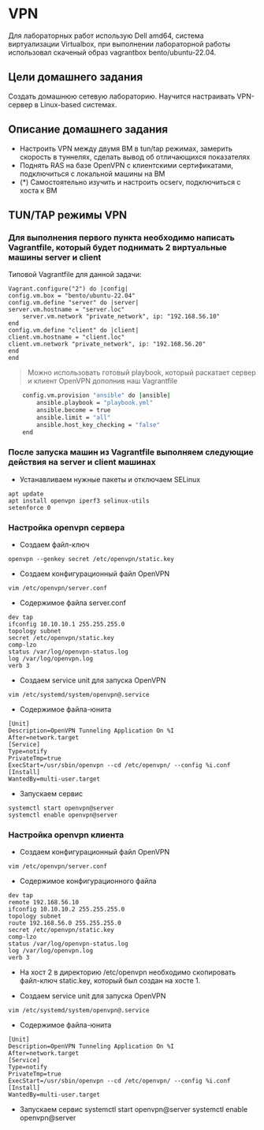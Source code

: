 # VPN
Для лабораторных работ использую Dell amd64, система виртуализации Virtualbox, при выполнении лабораторной работы использовал скаченый образ vagrantbox bento/ubuntu-22.04.

## Цели домашнего задания

Создать домашнюю сетевую лабораторию. Научится настраивать VPN-сервер в Linux-based системах.

## Описание домашнего задания
- Настроить VPN между двумя ВМ в tun/tap режимах, замерить скорость в туннелях, сделать вывод об отличающихся показателях
- Поднять RAS на базе OpenVPN с клиентскими сертификатами, подключиться с локальной машины на ВМ
- (*) Самостоятельно изучить и настроить ocserv, подключиться с хоста к ВМ

## TUN/TAP режимы VPN

### Для выполнения первого пункта необходимо написать Vagrantfile, который будет поднимать 2 виртуальные машины server и client

Типовой Vagrantfile для данной задачи:

```
Vagrant.configure("2") do |config|
config.vm.box = "bento/ubuntu-22.04"
config.vm.define "server" do |server|
server.vm.hostname = "server.loc"
  	server.vm.network "private_network", ip: "192.168.56.10"
end
config.vm.define "client" do |client|
client.vm.hostname = "client.loc"
client.vm.network "private_network", ip: "192.168.56.20"
end
end
```

> Можно использовать готовый playbook, который раскатает сервер и клиент OpenVPN дополнив наш Vagrantfile

```bash
    config.vm.provision "ansible" do |ansible|
        ansible.playbook = "playbook.yml"
        ansible.become = true
        ansible.limit = "all"
        ansible.host_key_checking = "false"
    end  
```

### После запуска машин из Vagrantfile выполняем следующие действия на server и client машинах

- Устанавливаем нужные пакеты и отключаем SELinux
```
apt update
apt install openvpn iperf3 selinux-utils
setenforce 0
```

### Настройка openvpn сервера

- Cоздаем файл-ключ 
```
openvpn --genkey secret /etc/openvpn/static.key
```

- Cоздаем конфигурационный файл OpenVPN 
```
vim /etc/openvpn/server.conf
```

- Содержимое файла server.conf
```
dev tap 
ifconfig 10.10.10.1 255.255.255.0 
topology subnet 
secret /etc/openvpn/static.key 
comp-lzo 
status /var/log/openvpn-status.log 
log /var/log/openvpn.log  
verb 3 
```
 
- Создаем service unit для запуска OpenVPN
 ```
vim /etc/systemd/system/openvpn@.service
```

- Содержимое файла-юнита
```
[Unit] 
Description=OpenVPN Tunneling Application On %I 
After=network.target 
[Service] 
Type=notify 
PrivateTmp=true 
ExecStart=/usr/sbin/openvpn --cd /etc/openvpn/ --config %i.conf 
[Install] 
WantedBy=multi-user.target
```

- Запускаем сервис 
```
systemctl start openvpn@server 
systemctl enable openvpn@server
```
### Настройка openvpn клиента

- Cоздаем конфигурационный файл OpenVPN 
```
vim /etc/openvpn/server.conf
```

- Содержимое конфигурационного файла  
```
dev tap 
remote 192.168.56.10 
ifconfig 10.10.10.2 255.255.255.0 
topology subnet 
route 192.168.56.0 255.255.255.0 
secret /etc/openvpn/static.key
comp-lzo
status /var/log/openvpn-status.log 
log /var/log/openvpn.log 
verb 3 
```

- На хост 2 в директорию /etc/openvpn необходимо скопировать файл-ключ static.key, который был создан на хосте 1.  

- Создаем service unit для запуска OpenVPN
```
vim /etc/systemd/system/openvpn@.service
```
- Содержимое файла-юнита
```
[Unit] 
Description=OpenVPN Tunneling Application On %I 
After=network.target 
[Service] 
Type=notify 
PrivateTmp=true 
ExecStart=/usr/sbin/openvpn --cd /etc/openvpn/ --config %i.conf 
[Install] 
WantedBy=multi-user.target
```
- Запускаем сервис 
systemctl start openvpn@server 
systemctl enable openvpn@server



